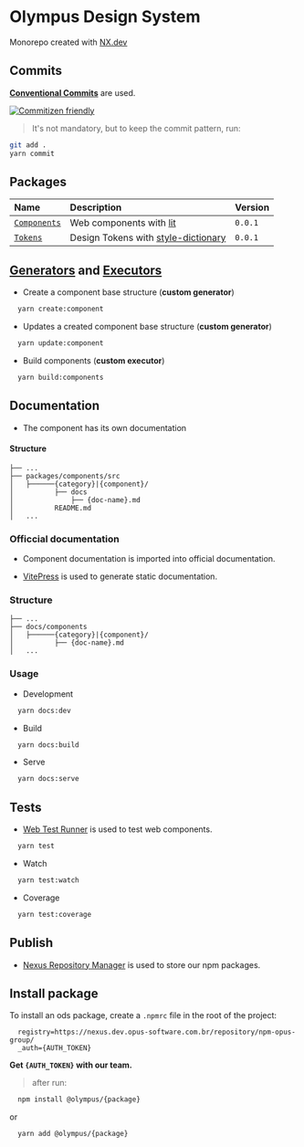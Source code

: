 # Olympus Design System

Monorepo created with [NX.dev](./NX.md)

## Commits

**[Conventional Commits](https://www.conventionalcommits.org/en/v1.0.0/)** are used.

[![Commitizen friendly](https://img.shields.io/badge/commitizen-friendly-brightgreen.svg)](http://commitizen.github.io/cz-cli/)

> It's not mandatory, but to keep the commit pattern, run:

```bash
git add .
yarn commit
```

## Packages

| Name                                          | Description                                                                       | Version |
| :-------------------------------------------- | :-------------------------------------------------------------------------------- | :------ |
| [`Components`](packages/components/README.md) | Web components with [lit](https://lit.dev/)                                       | `0.0.1` |
| [`Tokens`](packages/tokens/README.md)         | Design Tokens with [style-dictionary](https://amzn.github.io/style-dictionary/#/) | `0.0.1` |

## [Generators](https://nx.dev/recipes/generators) and [Executors](https://nx.dev/recipes/executors)

- Create a component base structure (**custom generator**)

```bash
  yarn create:component
```
> 

- Updates a created component base structure (**custom generator**)

```bash
  yarn update:component
```

- Build components (**custom executor**)

```bash
  yarn build:components
```

## Documentation

- The component has its own documentation

#### Structure

```
├── ...
├── packages/components/src
│   ├──────{category}|{component}/
│          ├── docs
│              ├── {doc-name}.md
│          README.md
│   ...
```

### Officcial documentation

- Component documentation is imported into official documentation.

- [VitePress](https://vitepress.vuejs.org/) is used to generate static documentation.

### Structure

```
├── ...
├── docs/components
│   ├──────{category}|{component}/
│          ├── {doc-name}.md
│   ...
```

### Usage

- Development

```bash
  yarn docs:dev
```

- Build

```bash
  yarn docs:build
```

- Serve

```bash
  yarn docs:serve
```

## Tests

- [Web Test Runner](https://modern-web.dev/docs/test-runner/overview/) is used to test web components.

```bash
  yarn test
```

- Watch

```bash
  yarn test:watch
```

- Coverage

```bash
  yarn test:coverage
```

## Publish

- [Nexus Repository Manager](https://nexus.dev.opus-software.com.br/) is used to store our npm packages.

## Install package

To install an ods package, create a `.npmrc` file in the root of the project:

```
  registry=https://nexus.dev.opus-software.com.br/repository/npm-opus-group/
  _auth={AUTH_TOKEN}
```
**Get `{AUTH_TOKEN}` with our team.**

> after run:

```bash
  npm install @olympus/{package}
```
or
```bash
  yarn add @olympus/{package}
```

